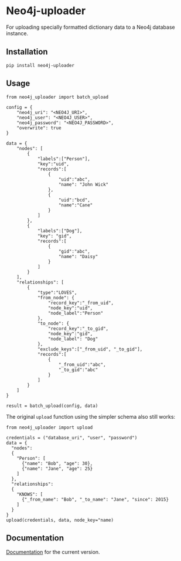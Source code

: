 # Neo4j-uploader

For uploading specially formatted dictionary data to a Neo4j database instance.

## Installation

`pip install neo4j-uploader`

## Usage

```
from neo4j_uploader import batch_upload

config = {
    "neo4j_uri": "<NEO4J_URI>",
    "neo4j_user": "<NEO4J_USER>",
    "neo4j_password": "<NEO4J_PASSWORD>",
    "overwrite": true
}

data = {
    "nodes": [
        {
            "labels":["Person"],
            "key":"uid",
            "records":[
                {
                    "uid":"abc",
                    "name": "John Wick"
                },
                {
                    "uid":"bcd",
                    "name":"Cane"
                }
            ]
        },
        {
            "labels":["Dog"],
            "key": "gid",
            "records":[
                {
                    "gid":"abc",
                    "name": "Daisy"
                }
            ]
        }
    ],
    "relationships": [
        {
            "type":"LOVES",
            "from_node": {
                "record_key":"_from_uid",
                "node_key":"uid",
                "node_label":"Person"
            },
            "to_node": {
                "record_key":"_to_gid",
                "node_key":"gid",
                "node_label": "Dog"
            },
            "exclude_keys":["_from_uid", "_to_gid"],
            "records":[
                {
                    "_from_uid":"abc",
                    "_to_gid":"abc"
                }
            ]
        }
    ]
}

result = batch_upload(config, data)
```

The original `upload` function using the simpler schema also still works:

```
from neo4j_uploader import upload

credentials = ("database_uri", "user", "password")
data = {
  "nodes":
  {
    "Person": [
      {"name": "Bob", "age": 30},
      {"name": "Jane", "age": 25}
    ]
  },
  "relationships":
  {
    "KNOWS": [
      {"_from_name": "Bob", "_to_name": "Jane", "since": 2015}
    ]
  }
}
upload(credentials, data, node_key="name)
```

## Documentation

[Documentation](https://jalakoo.github.io/neo4j-uploader/neo4j_uploader.html) for the current version.
